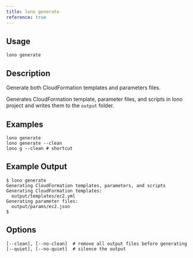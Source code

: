 ```yaml
---
title: lono generate
reference: true
---
```


## Usage

    lono generate

## Description

Generate both CloudFormation templates and parameters files.

Generates CloudFormation template, parameter files, and scripts in lono project and writes them to the `output` folder.

## Examples

    lono generate
    lono generate --clean
    lono g --clean # shortcut

## Example Output

    $ lono generate
    Generating CloudFormation templates, parameters, and scripts
    Generating CloudFormation templates:
      output/templates/ec2.yml
    Generating parameter files:
      output/params/ec2.json
    $


## Options

```
[--clean], [--no-clean]  # remove all output files before generating
[--quiet], [--no-quiet]  # silence the output
```

